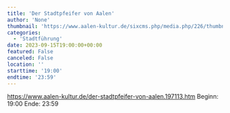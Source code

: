 ```yaml
---
title: 'Der Stadtpfeifer von Aalen'
author: 'None'
thumbnail: 'https://www.aalen-kultur.de/sixcms.php/media.php/226/thumbnails/4%201.%20Stadtpfeifer%20von%20Aalen%20%28c%29%20Stadt%20Aalen.jpg.601254.jpg'
categories:
  - 'Stadtführung'
date: 2023-09-15T19:00:00+00:00
featured: False
canceled: False
location: ''
starttime: '19:00'
endtime: '23:59'
---
```

https://www.aalen-kultur.de/der-stadtpfeifer-von-aalen.197113.htm
Beginn: 19:00
 Ende: 23:59
